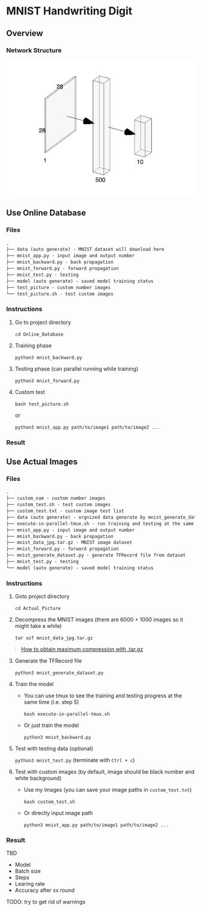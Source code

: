 # MNIST Handwriting Digit

## Overview

### Network Structure

![structure](structure.png)

## Use Online Database

### Files

```txt
.
├── data (auto generate) - MNIST dataset will download here
├── mnist_app.py - input image and output number
├── mnist_backward.py - back propagation
├── mnist_forward.py - forward propagation
├── mnist_test.py - testing
├── model (auto generate) - saved model training status
├── test_picture - custom number images
└── test_picture.sh - test custom images
```

### Instructions

1. Go to project directory

    `cd Online_Database`

2. Training phase

    `python3 mnist_backward.py`

3. Testing phase (can parallel running while training)

    `python3 mnist_forward.py`

4. Custom test

    `bash test_picture.sh`

    or

    `python3 mnist_app.py path/to/image1 path/to/image2 ...`

### Result

## Use Actual Images

### Files

```txt
.
├── custom_num - custom number images
├── custom_test.sh - test custom images
├── custom_test.txt - custom image test list
├── data (auto generate) - orgnized data generate by mnist_generate_dataset.py
├── execute-in-parallel-tmux.sh - run training and testing at the same time
├── mnist_app.py - input image and output number
├── mnist_backward.py - back propagation
├── mnist_data_jpg.tar.gz - MNIST image dataset
├── mnist_forward.py - forward propagation
├── mnist_generate_dataset.py - generate TFRecord file from dataset
├── mnist_test.py - testing
└── model (auto generate) - saved model training status
```

### Instructions

1. Goto project directory

    `cd Actual_Picture`

2. Decompress the MNIST images (there are 6000 + 1000 images so it might take a while)

    `tar xzf mnist_data_jpg.tar.gz`

> [How to obtain maximum compression with .tar.gz](https://superuser.com/questions/514260/how-to-obtain-maximum-compression-with-tar-gz)

3. Generate the TFRecord file

    `python3 mnist_generate_dataset.py`

4. Train the model
    * You can use tmux to see the training and testing progress at the same time (i.e. step 5)

        `bash execute-in-parallel-tmux.sh`

    * Or just train the model

        `python3 mnist_backward.py`

5. Test with testing data (optional)

    `python3 mnist_test.py` (terminate with `Ctrl + c`)

6. Test with custom images (by default, image should be black number and white background)
    * Use my images (you can save your image paths in `custom_test.txt`)

        `bash custom_test.sh`

    * Or directly input image path

        `python3 mnist_app.py path/to/image1 path/to/image2 ...`

### Result

TBD

* Model
* Batch size
* Steps
* Learing rate
* Accuracy after xx round

TODO: try to get rid of warnings
